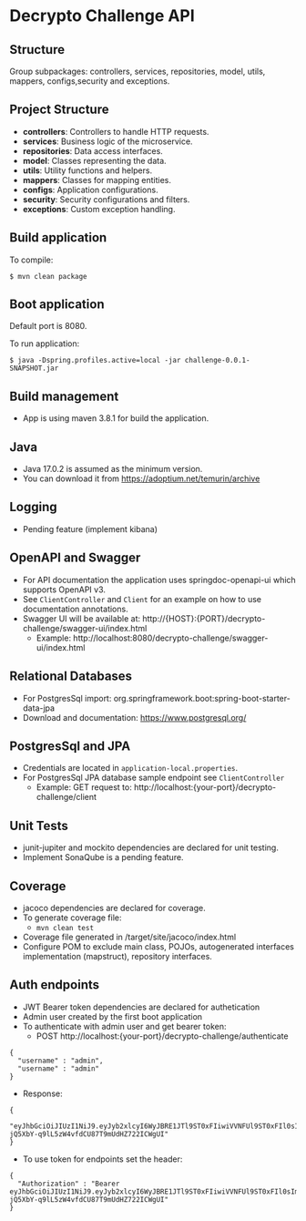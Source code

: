 # Decrypto Challenge API

##

## Structure
Group subpackages: controllers, services, repositories, model, utils, mappers, configs,security and exceptions.
## Project Structure
* **controllers**: Controllers to handle HTTP requests.
* **services**: Business logic of the microservice.
* **repositories**: Data access interfaces.
* **model**: Classes representing the data.
* **utils**: Utility functions and helpers.
* **mappers**: Classes for mapping entities.
* **configs**: Application configurations.
* **security**: Security configurations and filters.
* **exceptions**: Custom exception handling.
## Build application
To compile:
```shell script
$ mvn clean package
```

## Boot application
Default port is 8080.

To run application:
```shell script
$ java -Dspring.profiles.active=local -jar challenge-0.0.1-SNAPSHOT.jar
```

## Build management
* App is using maven 3.8.1 for build the application.

## Java
* Java 17.0.2 is assumed as the minimum version.
* You can download it from https://adoptium.net/temurin/archive

## Logging
* Pending feature (implement kibana)


## OpenAPI and Swagger
* For API documentation the application uses springdoc-openapi-ui which supports OpenAPI v3.
* See <code>ClientController</code> and <code>Client</code> for an example on how to use documentation annotations.
* Swagger UI will be available at: http://{HOST}:{PORT}/decrypto-challenge/swagger-ui/index.html
  * Example: http://localhost:8080/decrypto-challenge/swagger-ui/index.html


## Relational Databases
* For PostgresSql import: org.springframework.boot:spring-boot-starter-data-jpa
* Download and documentation: https://www.postgresql.org/

## PostgresSql and JPA
* Credentials are located in <code>application-local.properties</code>.
* For PostgresSql JPA database sample endpoint see <code>ClientController</code>
  * Example: GET request to: http://localhost:{your-port}/decrypto-challenge/client


  
## Unit Tests
* junit-jupiter and mockito dependencies are declared for unit testing.
* Implement SonaQube is a pending feature.


## Coverage
* jacoco dependencies are declared for coverage.
* To generate coverage file:
  * <code>mvn clean test</code>
* Coverage file generated in /target/site/jacoco/index.html     
* Configure POM to exclude main class, POJOs, autogenerated interfaces implementation (mapstruct), repository interfaces.


## Auth endpoints
* JWT Bearer token dependencies are declared for authetication
* Admin user created by the first boot application
* To authenticate with admin user and get bearer token:
  * POST http://localhost:{your-port}/decrypto-challenge/authenticate
```shell script
{
  "username" : "admin",
  "username" : "admin"
}
```
* Response:
```shell script
{
  "eyJhbGciOiJIUzI1NiJ9.eyJyb2xlcyI6WyJBRE1JTl9ST0xFIiwiVVNFUl9ST0xFIl0sImV4cCI6MTcyODA2NDA4MSwiaWF0IjoxNzI4MDYwNDgxLCJ1c2VybmFtZSI6ImFkbWluIn0.0Vn2-jQ5XbY-q9lL5zW4vfdCU87T9mUdHZ722ICWgUI"
}
```
* To use token for endpoints set the header:
```shell script
{
  "Authorization" : "Bearer eyJhbGciOiJIUzI1NiJ9.eyJyb2xlcyI6WyJBRE1JTl9ST0xFIiwiVVNFUl9ST0xFIl0sImV4cCI6MTcyODA2NDA4MSwiaWF0IjoxNzI4MDYwNDgxLCJ1c2VybmFtZSI6ImFkbWluIn0.0Vn2-jQ5XbY-q9lL5zW4vfdCU87T9mUdHZ722ICWgUI"
}
```